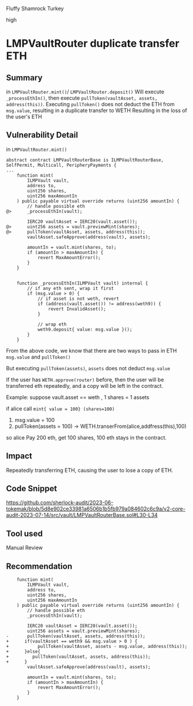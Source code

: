 Fluffy Shamrock Turkey

high

# LMPVaultRouter duplicate transfer ETH
## Summary
in `LMPVaultRouter.mint()`/ `LMPVaultRouter.deposit()`
Will execute `_processEthIn()`, then execute `pullToken(vaultAsset, assets, address(this))`.
Executing `pullToken()` does not deduct the ETH from `msg.value`, resulting in a duplicate transfer to WETH
Resulting in the loss of the user's ETH

## Vulnerability Detail

in `LMPVaultRouter.mint()`
```solidity
abstract contract LMPVaultRouterBase is ILMPVaultRouterBase, SelfPermit, Multicall, PeripheryPayments {
...
    function mint(
        ILMPVault vault,
        address to,
        uint256 shares,
        uint256 maxAmountIn
    ) public payable virtual override returns (uint256 amountIn) {
        // handle possible eth
@>      _processEthIn(vault);

        IERC20 vaultAsset = IERC20(vault.asset());
@>      uint256 assets = vault.previewMint(shares);
@>      pullToken(vaultAsset, assets, address(this));
        vaultAsset.safeApprove(address(vault), assets);

        amountIn = vault.mint(shares, to);
        if (amountIn > maxAmountIn) {
            revert MaxAmountError();
        }
    }


    function _processEthIn(ILMPVault vault) internal {
        // if any eth sent, wrap it first
        if (msg.value > 0) {
            // if asset is not weth, revert
            if (address(vault.asset()) != address(weth9)) {
                revert InvalidAsset();
            }

            // wrap eth
            weth9.deposit{ value: msg.value }();
        }
    }
```

From the above code, we know that there are two ways to pass in  ETH `msg.value` and `pullToken()`

But executing `pullToken(assets)`, `assets` does not deduct `msg.value`

If the user has `WETH.approve(router)` before, then the user will be transferred eth repeatedly, and a copy will be left in the contract.

Example:
suppose  vault.asset == weth   ,  1 shares = 1 assets

if alice call `mint{ value = 100} (shares=100)`

1. msg.value = 100
2. pullToken(assets = 100) -> WETH.transerFrom(alice,addfress(this),100)

so alice  Pay 200 eth, get 100 shares, 100 eth stays in the contract.

## Impact

Repeatedly transferring ETH, causing the user to lose a copy of ETH.

## Code Snippet

https://github.com/sherlock-audit/2023-06-tokemak/blob/5d8e902ce33981a6506b1b5fb979a084602c6c9a/v2-core-audit-2023-07-14/src/vault/LMPVaultRouterBase.sol#L30-L34

## Tool used

Manual Review

## Recommendation
```solidity
    function mint(
        ILMPVault vault,
        address to,
        uint256 shares,
        uint256 maxAmountIn
    ) public payable virtual override returns (uint256 amountIn) {
        // handle possible eth
        _processEthIn(vault);

        IERC20 vaultAsset = IERC20(vault.asset());
        uint256 assets = vault.previewMint(shares);
-       pullToken(vaultAsset, assets, address(this));
+      if(vaultAsset == weth9 && msg.value > 0 ) {
+           pullToken(vaultAsset, assets - msg.value, address(this));
+      }else{
+         pullToken(vaultAsset, assets, address(this));
+      }
        vaultAsset.safeApprove(address(vault), assets);

        amountIn = vault.mint(shares, to);
        if (amountIn > maxAmountIn) {
            revert MaxAmountError();
        }
    }
```
